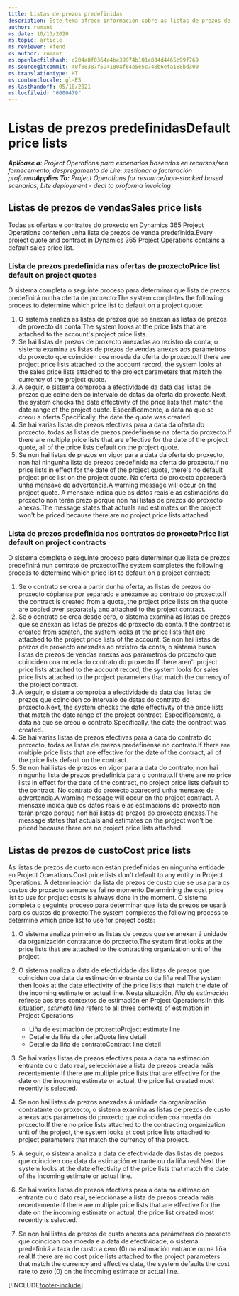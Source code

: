 ```yaml
---
title: Listas de prezos predefinidas
description: Este tema ofrece información sobre as listas de prezos de custo de vendas predefinidas en Project Operations.
author: rumant
ms.date: 10/13/2020
ms.topic: article
ms.reviewer: kfend
ms.author: rumant
ms.openlocfilehash: c204a8f0364a4be39974b101e834d4465b99f769
ms.sourcegitcommit: 40f68387f594180af64a5e5c748b6efa188bd300
ms.translationtype: HT
ms.contentlocale: gl-ES
ms.lasthandoff: 05/10/2021
ms.locfileid: "6000479"
---
```

# <a name="default-price-lists"></a><span data-ttu-id="a7912-103">Listas de prezos predefinidas</span><span class="sxs-lookup"><span data-stu-id="a7912-103">Default price lists</span></span>

<span data-ttu-id="a7912-104">_**Aplícase a:** Project Operations para escenarios baseados en recursos/sen fornecemento, despregamento de Lite: xestionar a facturación proforma_</span><span class="sxs-lookup"><span data-stu-id="a7912-104">_**Applies To:** Project Operations for resource/non-stocked based scenarios, Lite deployment - deal to proforma invoicing_</span></span>

## <a name="sales-price-lists"></a><span data-ttu-id="a7912-105">Listas de prezos de vendas</span><span class="sxs-lookup"><span data-stu-id="a7912-105">Sales price lists</span></span>

<span data-ttu-id="a7912-106">Todas as ofertas e contratos do proxecto en Dynamics 365 Project Operations conteñen unha lista de prezos de venda predefinida.</span><span class="sxs-lookup"><span data-stu-id="a7912-106">Every project quote and contract in Dynamics 365 Project Operations contains a default sales price list.</span></span> 

### <a name="price-list-default-on-project-quotes"></a><span data-ttu-id="a7912-107">Lista de prezos predefinida nas ofertas de proxecto</span><span class="sxs-lookup"><span data-stu-id="a7912-107">Price list default on project quotes</span></span>
<span data-ttu-id="a7912-108">O sistema completa o seguinte proceso para determinar que lista de prezos predefinirá nunha oferta de proxecto:</span><span class="sxs-lookup"><span data-stu-id="a7912-108">The system completes the following process to determine which price list to default on a project quote:</span></span>

1. <span data-ttu-id="a7912-109">O sistema analiza as listas de prezos que se anexan ás listas de prezos de proxecto da conta.</span><span class="sxs-lookup"><span data-stu-id="a7912-109">The system looks at the price lists that are attached to the account's project price lists.</span></span> 
2. <span data-ttu-id="a7912-110">Se hai listas de prezos de proxecto anexadas ao rexistro da conta, o sistema examina as listas de prezos de vendas anexas aos parámetros do proxecto que coinciden coa moeda da oferta do proxecto.</span><span class="sxs-lookup"><span data-stu-id="a7912-110">If there are project price lists attached to the account record, the system looks at the sales price lists attached to the project parameters that match the currency of the project quote.</span></span>
3. <span data-ttu-id="a7912-111">A seguir, o sistema comproba a efectividade da data das listas de prezos que coinciden co intervalo de datas da oferta do proxecto.</span><span class="sxs-lookup"><span data-stu-id="a7912-111">Next, the system checks the date effectivity of the price lists that match the date range of the project quote.</span></span> <span data-ttu-id="a7912-112">Especificamente, a data na que se creou a oferta.</span><span class="sxs-lookup"><span data-stu-id="a7912-112">Specifically, the date the quote was created.</span></span>
4. <span data-ttu-id="a7912-113">Se hai varias listas de prezos efectivas para a data da oferta do proxecto, todas as listas de prezos predefínense na oferta do proxecto.</span><span class="sxs-lookup"><span data-stu-id="a7912-113">If there are multiple price lists that are effective for the date of the project quote, all of the price lists default on the project quote.</span></span>
5. <span data-ttu-id="a7912-114">Se non hai listas de prezos en vigor para a data da oferta do proxecto, non hai ningunha lista de prezos predefinida na oferta do proxecto.</span><span class="sxs-lookup"><span data-stu-id="a7912-114">If no price lists in effect for the date of the project quote, there's no default project price list on the project quote.</span></span> <span data-ttu-id="a7912-115">Na oferta do proxecto aparecerá unha mensaxe de advertencia.</span><span class="sxs-lookup"><span data-stu-id="a7912-115">A warning message will occur on the project quote.</span></span> <span data-ttu-id="a7912-116">A mensaxe indica que os datos reais e as estimacións do proxecto non terán prezo porque non hai listas de prezos do proxecto anexas.</span><span class="sxs-lookup"><span data-stu-id="a7912-116">The message states that actuals and estimates on the project won't be priced because there are no project price lists attached.</span></span>

### <a name="price-list-default-on-project-contracts"></a><span data-ttu-id="a7912-117">Lista de prezos predefinida nos contratos de proxecto</span><span class="sxs-lookup"><span data-stu-id="a7912-117">Price list default on project contracts</span></span> 
<span data-ttu-id="a7912-118">O sistema completa o seguinte proceso para determinar que lista de prezos predefinirá nun contrato de proxecto:</span><span class="sxs-lookup"><span data-stu-id="a7912-118">The system completes the following process to determine which price list to default on a project contract:</span></span>

1. <span data-ttu-id="a7912-119">Se o contrato se crea a partir dunha oferta, as listas de prezos do proxecto cópianse por separado e anéxanse ao contrato do proxecto.</span><span class="sxs-lookup"><span data-stu-id="a7912-119">If the contract is created from a quote, the project price lists on the quote are copied over separately and attached to the project contract.</span></span>
2. <span data-ttu-id="a7912-120">Se o contrato se crea desde cero, o sistema examina as listas de prezos que se anexan ás listas de prezos do proxecto da conta.</span><span class="sxs-lookup"><span data-stu-id="a7912-120">If the contract is created from scratch, the system looks at the price lists that are attached to the project price lists of the account.</span></span> <span data-ttu-id="a7912-121">Se non hai listas de prezos de proxecto anexadas ao rexistro da conta, o sistema busca listas de prezos de vendas anexas aos parámetros do proxecto que coinciden coa moeda do contrato do proxecto.</span><span class="sxs-lookup"><span data-stu-id="a7912-121">If there aren't project price lists attached to the account record, the system looks for sales price lists attached to the project parameters that match the currency of the project contract.</span></span>
4. <span data-ttu-id="a7912-122">A seguir, o sistema comproba a efectividade da data das listas de prezos que coinciden co intervalo de datas do contrato do proxecto.</span><span class="sxs-lookup"><span data-stu-id="a7912-122">Next, the system checks the date effectivity of the price lists that match the date range of the project contract.</span></span> <span data-ttu-id="a7912-123">Especificamente, a data na que se creou o contrato.</span><span class="sxs-lookup"><span data-stu-id="a7912-123">Specifically, the date the contract was created.</span></span>
5. <span data-ttu-id="a7912-124">Se hai varias listas de prezos efectivas para a data do contrato do proxecto, todas as listas de prezos predefínense no contrato.</span><span class="sxs-lookup"><span data-stu-id="a7912-124">If there are multiple price lists that are effective for the date of the contract, all of the price lists default on the contract.</span></span>
6. <span data-ttu-id="a7912-125">Se non hai listas de prezos en vigor para a data do contrato, non hai ningunha lista de prezos predefinida para o contrato.</span><span class="sxs-lookup"><span data-stu-id="a7912-125">If there are no price lists in effect for the date of the contract, no project price lists default to the contract.</span></span> <span data-ttu-id="a7912-126">No contrato do proxecto aparecerá unha mensaxe de advertencia.</span><span class="sxs-lookup"><span data-stu-id="a7912-126">A warning message will occur on the project contract.</span></span> <span data-ttu-id="a7912-127">A mensaxe indica que os datos reais e as estimacións do proxecto non terán prezo porque non hai listas de prezos do proxecto anexas.</span><span class="sxs-lookup"><span data-stu-id="a7912-127">The message states that actuals and estimates on the project won't be priced because there are no project price lists attached.</span></span>

## <a name="cost-price-lists"></a><span data-ttu-id="a7912-128">Listas de prezos de custo</span><span class="sxs-lookup"><span data-stu-id="a7912-128">Cost price lists</span></span>

<span data-ttu-id="a7912-129">As listas de prezos de custo non están predefinidas en ningunha entidade en Project Operations.</span><span class="sxs-lookup"><span data-stu-id="a7912-129">Cost price lists don't default to any entity in Project Operations.</span></span> <span data-ttu-id="a7912-130">A determinación da lista de prezos de custo que se usa para os custos do proxecto sempre se fai no momento.</span><span class="sxs-lookup"><span data-stu-id="a7912-130">Determining the cost price list to use for project costs is always done in the moment.</span></span> <span data-ttu-id="a7912-131">O sistema completa o seguinte proceso para determinar que lista de prezos se usará para os custos do proxecto:</span><span class="sxs-lookup"><span data-stu-id="a7912-131">The system completes the following process to determine which price list to use for project costs:</span></span>

1. <span data-ttu-id="a7912-132">O sistema analiza primeiro as listas de prezos que se anexan á unidade da organización contratante do proxecto.</span><span class="sxs-lookup"><span data-stu-id="a7912-132">The system first looks at the price lists that are attached to the contracting organization unit of the project.</span></span>
2. <span data-ttu-id="a7912-133">O sistema analiza a data de efectividade das listas de prezos que coinciden coa data da estimación entrante ou da liña real.</span><span class="sxs-lookup"><span data-stu-id="a7912-133">The system then looks at the date effectivity of the price lists that match the date of the incoming estimate or actual line.</span></span> <span data-ttu-id="a7912-134">Nesta situación, *liña de estimación* refírese aos tres contextos de estimación en Project Operations:</span><span class="sxs-lookup"><span data-stu-id="a7912-134">In this situation, *estimate line* refers to all three contexts of estimation in Project Operations:</span></span>

    - <span data-ttu-id="a7912-135">Liña de estimación de proxecto</span><span class="sxs-lookup"><span data-stu-id="a7912-135">Project estimate line</span></span>
    - <span data-ttu-id="a7912-136">Detalle da liña da oferta</span><span class="sxs-lookup"><span data-stu-id="a7912-136">Quote line detail</span></span>
    - <span data-ttu-id="a7912-137">Detalle da liña de contrato</span><span class="sxs-lookup"><span data-stu-id="a7912-137">Contract line detail</span></span>
  
3. <span data-ttu-id="a7912-138">Se hai varias listas de prezos efectivas para a data na estimación entrante ou o dato real, selecciónase a lista de prezos creada máis recentemente.</span><span class="sxs-lookup"><span data-stu-id="a7912-138">If there are multiple price lists that are effective for the date on the incoming estimate or actual, the price list created most recently is selected.</span></span>
4. <span data-ttu-id="a7912-139">Se non hai listas de prezos anexadas á unidade da organización contratante do proxecto, o sistema examina as listas de prezos de custo anexas aos parámetros do proxecto que coinciden coa moeda do proxecto.</span><span class="sxs-lookup"><span data-stu-id="a7912-139">If there no price lists attached to the contracting organization unit of the project, the system looks at cost price lists attached to project parameters that match the currency of the project.</span></span>
5. <span data-ttu-id="a7912-140">A seguir, o sistema analiza a data de efectividade das listas de prezos que coinciden coa data da estimación entrante ou da liña real.</span><span class="sxs-lookup"><span data-stu-id="a7912-140">Next the system looks at the date effectivity of the price lists that match the date of the incoming estimate or actual line.</span></span> 
6. <span data-ttu-id="a7912-141">Se hai varias listas de prezos efectivas para a data na estimación entrante ou o dato real, selecciónase a lista de prezos creada máis recentemente.</span><span class="sxs-lookup"><span data-stu-id="a7912-141">If there are multiple price lists that are effective for the date on the incoming estimate or actual, the price list created most recently is selected.</span></span>
7. <span data-ttu-id="a7912-142">Se non hai listas de prezos de custo anexas aos parámetros do proxecto que coincidan coa moeda e a data de efectividade, o sistema predefinirá a taxa de custo a cero (0) na estimación entrante ou na liña real.</span><span class="sxs-lookup"><span data-stu-id="a7912-142">If there are no cost price lists attached to the project parameters that match the currency and effective date, the system defaults the cost rate to zero (0) on the incoming estimate or actual line.</span></span>


[!INCLUDE[footer-include](../includes/footer-banner.md)]